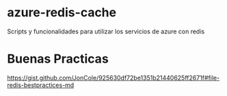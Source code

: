 # azure-redis-cache
Scripts y funcionalidades para utilizar los servicios de azure con redis

# Buenas Practicas
https://gist.github.com/JonCole/925630df72be1351b21440625ff2671f#file-redis-bestpractices-md